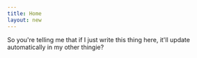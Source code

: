 ```yaml
---
title: Home
layout: new
---
```


So you're telling me that if I just write this thing here, it'll update automatically in my other thingie?